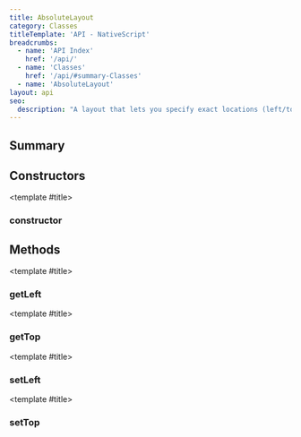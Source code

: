 ```yaml
---
title: AbsoluteLayout
category: Classes
titleTemplate: 'API - NativeScript'
breadcrumbs: 
  - name: 'API Index'
    href: '/api/'
  - name: 'Classes'
    href: '/api/#summary-Classes'
  - name: 'AbsoluteLayout'
layout: api
seo:
  description: "A layout that lets you specify exact locations (left/top coordinates) of its children."
---
```


<!-- This page is auto generated, do not edit manually. -->
<!-- Run "yarn generate:api-docs" to regenerate -->

<script setup lang="ts">
  import { provide } from "vue";
  import API_DATA from "./AbsoluteLayout.data.json";
  
  provide('API_DATA', API_DATA);
</script>

<APIRefHierarchy v-once />

<APIRefComment commentBase64="eyJibG9ja1RhZ3MiOltdLCJtb2RpZmllclRhZ3MiOnt9LCJzdW1tYXJ5IjpbeyJraW5kIjoidGV4dCIsInRleHQiOiJBIGxheW91dCB0aGF0IGxldHMgeW91IHNwZWNpZnkgZXhhY3QgbG9jYXRpb25zIChsZWZ0L3RvcCBjb29yZGluYXRlcykgb2YgaXRzIGNoaWxkcmVuLiJ9XX0=" v-once />

## <Heading ignore>Summary</Heading>

<APIRefSummary v-once />

## Constructors

<div class="">

<APIRef for="34409" v-once>

<template #title>

### constructor

</template>

</APIRef>

</div>

## Methods

<div class="isStatic">

<APIRef for="34316" v-once>

<template #title>

### getLeft

</template>

</APIRef>

</div>

<div class="isStatic">

<APIRef for="34323" v-once>

<template #title>

### getTop

</template>

</APIRef>

</div>

<div class="isStatic">

<APIRef for="34319" v-once>

<template #title>

### setLeft

</template>

</APIRef>

</div>

<div class="isStatic">

<APIRef for="34326" v-once>

<template #title>

### setTop

</template>

</APIRef>

</div>
